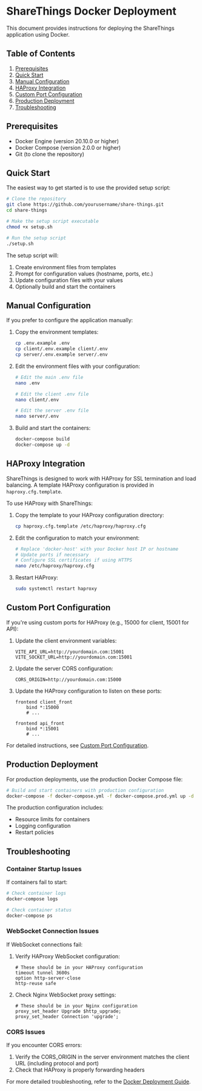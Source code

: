 # ShareThings Docker Deployment

This document provides instructions for deploying the ShareThings application using Docker.

## Table of Contents

1. [Prerequisites](#prerequisites)
2. [Quick Start](#quick-start)
3. [Manual Configuration](#manual-configuration)
4. [HAProxy Integration](#haproxy-integration)
5. [Custom Port Configuration](#custom-port-configuration)
6. [Production Deployment](#production-deployment)
7. [Troubleshooting](#troubleshooting)

## Prerequisites

- Docker Engine (version 20.10.0 or higher)
- Docker Compose (version 2.0.0 or higher)
- Git (to clone the repository)

## Quick Start

The easiest way to get started is to use the provided setup script:

```bash
# Clone the repository
git clone https://github.com/yourusername/share-things.git
cd share-things

# Make the setup script executable
chmod +x setup.sh

# Run the setup script
./setup.sh
```

The setup script will:
1. Create environment files from templates
2. Prompt for configuration values (hostname, ports, etc.)
3. Update configuration files with your values
4. Optionally build and start the containers

## Manual Configuration

If you prefer to configure the application manually:

1. Copy the environment templates:
   ```bash
   cp .env.example .env
   cp client/.env.example client/.env
   cp server/.env.example server/.env
   ```

2. Edit the environment files with your configuration:
   ```bash
   # Edit the main .env file
   nano .env
   
   # Edit the client .env file
   nano client/.env
   
   # Edit the server .env file
   nano server/.env
   ```

3. Build and start the containers:
   ```bash
   docker-compose build
   docker-compose up -d
   ```

## HAProxy Integration

ShareThings is designed to work with HAProxy for SSL termination and load balancing. A template HAProxy configuration is provided in `haproxy.cfg.template`.

To use HAProxy with ShareThings:

1. Copy the template to your HAProxy configuration directory:
   ```bash
   cp haproxy.cfg.template /etc/haproxy/haproxy.cfg
   ```

2. Edit the configuration to match your environment:
   ```bash
   # Replace 'docker-host' with your Docker host IP or hostname
   # Update ports if necessary
   # Configure SSL certificates if using HTTPS
   nano /etc/haproxy/haproxy.cfg
   ```

3. Restart HAProxy:
   ```bash
   sudo systemctl restart haproxy
   ```

## Custom Port Configuration

If you're using custom ports for HAProxy (e.g., 15000 for client, 15001 for API):

1. Update the client environment variables:
   ```
   VITE_API_URL=http://yourdomain.com:15001
   VITE_SOCKET_URL=http://yourdomain.com:15001
   ```

2. Update the server CORS configuration:
   ```
   CORS_ORIGIN=http://yourdomain.com:15000
   ```

3. Update the HAProxy configuration to listen on these ports:
   ```
   frontend client_front
       bind *:15000
       # ...
   
   frontend api_front
       bind *:15001
       # ...
   ```

For detailed instructions, see [Custom Port Configuration](./plans/custom-port-configuration.md).

## Production Deployment

For production deployments, use the production Docker Compose file:

```bash
# Build and start containers with production configuration
docker-compose -f docker-compose.yml -f docker-compose.prod.yml up -d
```

The production configuration includes:
- Resource limits for containers
- Logging configuration
- Restart policies

## Troubleshooting

### Container Startup Issues

If containers fail to start:

```bash
# Check container logs
docker-compose logs

# Check container status
docker-compose ps
```

### WebSocket Connection Issues

If WebSocket connections fail:

1. Verify HAProxy WebSocket configuration:
   ```
   # These should be in your HAProxy configuration
   timeout tunnel 3600s
   option http-server-close
   http-reuse safe
   ```

2. Check Nginx WebSocket proxy settings:
   ```
   # These should be in your Nginx configuration
   proxy_set_header Upgrade $http_upgrade;
   proxy_set_header Connection 'upgrade';
   ```

### CORS Issues

If you encounter CORS errors:

1. Verify the CORS_ORIGIN in the server environment matches the client URL (including protocol and port)
2. Check that HAProxy is properly forwarding headers

For more detailed troubleshooting, refer to the [Docker Deployment Guide](./plans/docker-deployment-guide.md).